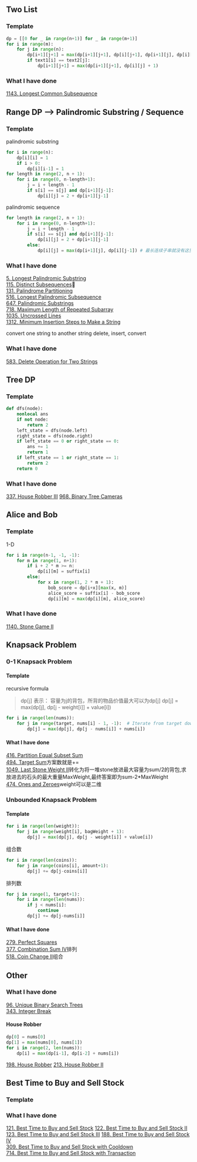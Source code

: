 ## Two List
### Template
``` python 
dp = [[0 for _ in range(n+1)] for _ in range(m+1)]
for i in range(m):
    for j in range(n):
        dp[i+1][j+1] = max(dp[i+1][j+1], dp[i][j+1], dp[i+1][j], dp[i][j])
        if text1[i] == text2[j]:
            dp[i+1][j+1] = max(dp[i+1][j+1], dp[i][j] + 1)
```
### What I have done
[1143. Longest Common Subsequence](https://leetcode.com/problems/longest-common-subsequence/description/)

## Range DP --> Palindromic Substring / Sequence
### Template

palindromic substring
``` python
for i in range(n):
    dp[i][i] = 1
    if i > 0:
        dp[i][i-1] = 1
for length in range(2, n + 1):
    for i in range(0, n-length+1):
        j = i + length - 1
        if s[i] == s[j] and dp[i+1][j-1]:
            dp[i][j] = 2 + dp[i+1][j-1]
```
palindromic sequence
``` python
for length in range(2, n + 1):
    for i in range(0, n-length+1):
        j = i + length - 1
        if s[i] == s[j] and dp[i+1][j-1]:
            dp[i][j] = 2 + dp[i+1][j-1]
        else:
            dp[i][j] = max(dp[i+1][j], dp[i][j-1]) # 最长连续子串就没有这里
```
### What I have done
[5. Longest Palindromic Substring](https://leetcode.com/problems/longest-palindromic-substring/description/)  
[115. Distinct Subsequences](https://leetcode.com/problems/distinct-subsequences/description/)🌟  
[131. Palindrome Partitioning](https://leetcode.com/problems/palindrome-partitioning/description/)  
[516. Longest Palindromic Subsequence](https://leetcode.com/problems/longest-palindromic-subsequence/description/)  
[647. Palindromic Substrings](https://leetcode.com/problems/palindromic-substrings/description/)  
[718. Maximum Length of Repeated Subarray](https://leetcode.com/problems/maximum-length-of-repeated-subarray/description/)  
[1035. Uncrossed Lines](https://leetcode.com/problems/uncrossed-lines/description/)  
[1312. Minimum Insertion Steps to Make a String](https://leetcode.com/problems/minimum-insertion-steps-to-make-a-string-palindrome/description/)

convert one string to another string
delete, insert, convert
### What I have done
[583. Delete Operation for Two Strings](https://leetcode.com/problems/delete-operation-for-two-strings/description/)


## Tree DP
### Template
``` python
def dfs(node):
    nonlocal ans
    if not node:
        return 2
    left_state = dfs(node.left)
    right_state = dfs(node.right)
    if left_state == 0 or right_state == 0:
        ans += 1
        return 1
    if left_state == 1 or right_state == 1:
        return 2
    return 0
```

### What I have done
[337. House Robber III](https://leetcode.com/problems/house-robber-iii/description/)
[968. Binary Tree Cameras](https://leetcode.com/problems/binary-tree-cameras/description/)

## Alice and Bob
### Template
1-D
``` python 
for i in range(n-1, -1, -1):
    for m in range(1, n+1):
        if i + 2 * m >= n:
            dp[i][m] = suffix[i]
        else:
            for x in range(1, 2 * m + 1):
                bob_score = dp[i+x][max(x, m)]
                alice_score = suffix[i] - bob_score
                dp[i][m] = max(dp[i][m], alice_score)
```
### What I have done
[1140. Stone Game II](https://leetcode.com/problems/stone-game-ii/)

## Knapsack Problem
### 0-1 Knapsack Problem
#### Template
recursive formula 
> dp[j] 表示： 容量为j的背包，所背的物品价值最大可以为dp[j]
> dp[j] = max(dp[j], dp[j - weight[i]] + value[i])
``` python
for i in range(len(nums)):
    for j in range(target, nums[i] - 1, -1):  # Iterate from target down to nums[i]
        dp[j] = max(dp[j], dp[j - nums[i]] + nums[i])
```

#### What I have done
[416. Partition Equal Subset Sum](https://leetcode.com/problems/partition-equal-subset-sum/description/)  
[494. Target Sum](https://leetcode.com/problems/target-sum/description/)方案数就是+=  
[1049. Last Stone Weight II](https://leetcode.com/problems/last-stone-weight-ii/description/)转化为将一堆stone放进最大容量为sum/2的背包,求放进去的石头的最大重量MaxWeight,最终答案即为sum-2*MaxWeight  
[474. Ones and Zeroes](https://leetcode.com/problems/ones-and-zeroes/description/)weight可以是二维  

### Unbounded Knapsack Problem
#### Template
``` python
for i in range(len(weight)):
    for j in range(weight[i], bagWeight + 1): 
        dp[j] = max(dp[j], dp[j - weight[i]] + value[i])
```
组合数
``` python
for i in range(len(coins)):
    for j in range(coins[i], amount+1):
        dp[j] += dp[j-coins[i]]
```
排列数
``` python
for j in range(1, target+1):
    for i in range(len(nums)):
        if j < nums[i]:
            continue
        dp[j] += dp[j-nums[i]]
```
#### What I have done
[279. Perfect Squares](https://leetcode.com/problems/perfect-squares/description/)  
[377. Combination Sum IV](https://leetcode.com/problems/combination-sum-iv/description/)排列  
[518. Coin Change II](https://leetcode.com/problems/coin-change-ii/description/)组合  


## Other
### What I have done
[96. Unique Binary Search Trees](https://leetcode.com/problems/unique-binary-search-trees/description/)  
[343. Integer Break](https://leetcode.com/problems/integer-break/description/)
#### House Robber
``` python
dp[0] = nums[0]
dp[1] = max(nums[0], nums[1])
for i in range(2, len(nums)):
    dp[i] = max(dp[i-1], dp[i-2] + nums[i])
```
[198. House Robber](https://leetcode.com/problems/house-robber/description/)
[213. House Robber II](https://leetcode.com/problems/house-robber-ii/description/)

## Best Time to Buy and Sell Stock
### Template
### What I have done
[121. Best Time to Buy and Sell Stock](https://leetcode.com/problems/best-time-to-buy-and-sell-stock/description/)
[122. Best Time to Buy and Sell Stock II](https://leetcode.com/problems/best-time-to-buy-and-sell-stock-ii/description/)
[123. Best Time to Buy and Sell Stock III](https://leetcode.com/problems/best-time-to-buy-and-sell-stock-iii/description/)
[188. Best Time to Buy and Sell Stock IV](https://leetcode.com/problems/best-time-to-buy-and-sell-stock-iv/description/)  
[309. Best Time to Buy and Sell Stock with Cooldown](https://leetcode.com/problems/best-time-to-buy-and-sell-stock-with-cooldown/description/)  
[714. Best Time to Buy and Sell Stock with Transaction](https://leetcode.com/problems/best-time-to-buy-and-sell-stock-with-transaction-fee/description/)
